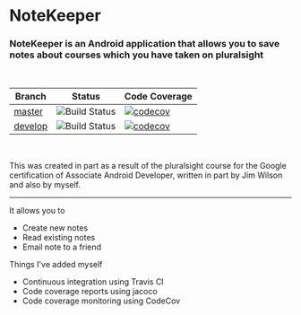 # NoteKeeper



<h3>NoteKeeper is an Android application that allows you to save notes about courses which you have taken on pluralsight</h3>
<br/>

Branch      | Status | Code Coverage |
------------|-----------|----------|
[master](https://github.com/AaronWatson2975/NoteKeeper)   | ![Build Status](https://travis-ci.com/AaronWatson2975/NoteKeeper.svg?branch=master) | [![codecov](https://codecov.io/gh/AaronWatson2975/NoteKeeper/branch/master/graph/badge.svg)](https://codecov.io/gh/AaronWatson2975/NoteKeeper)
[develop](https://github.com/AaronWatson2975/NoteKeeper/tree/develop) | ![Build Status](https://travis-ci.com/AaronWatson2975/NoteKeeper.svg?branch=develop) | [![codecov](https://codecov.io/gh/AaronWatson2975/NoteKeeper/branch/develop/graph/badge.svg)](https://codecov.io/gh/AaronWatson2975/NoteKeeper)

<br/>
<p>This was created in part as a result of the pluralsight course for the Google certification of Associate Android Developer, written in part by Jim Wilson and also by myself.</p>
<hr/>
<p>It allows you to</p>
<ul>
  <li>Create new notes</li>
  <li>Read existing notes</li>
  <li>Email note to a friend</li>
</ul>

<p>Things I've added myself</p>
<ul>
  <li>Continuous integration using Travis CI</li>
  <li>Code coverage reports using jacoco</li>
  <li>Code coverage monitoring using CodeCov</li>
</ul>

